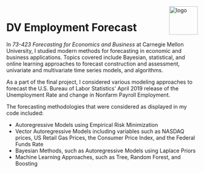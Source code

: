 <img align = "right" width="75" alt="logo" src="https://user-images.githubusercontent.com/97678601/149636901-fb79e698-7c0e-47fb-bb88-033785485fc7.png"> 

# DV Employment Forecast

In *73-423 Forecasting for Economics and Business* at Carnegie Mellon University, I studied modern methods for forecasting in economic and business applications. Topics covered include Bayesian, statistical, and online learning approaches to forecast construction and assessment, univariate and multivariate time series models, and algorithms. 

As a part of the final project, I considered various modeling approaches to forecast the U.S. Bureau of Labor Statistics' April 2019 release of the Unemployment Rate and change in Nonfarm Payroll Employment. 

The forecasting methodologies that were considered as displayed in my code included: 
- Autoregressive Models using Empirical Risk Minimization
- Vector Autoregressive Models including variables such as NASDAQ prices, US Retail Gas Prices, the Consumer Price Index, and the Federal Funds Rate
- Bayesian Methods, such as Autoregressive Models using Laplace Priors
- Machine Learning Approaches, such as Tree, Random Forest, and Boosting

